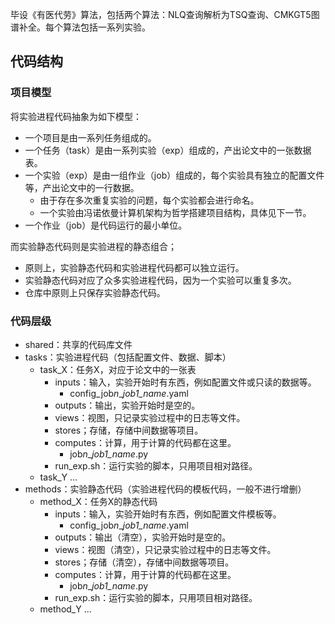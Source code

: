 毕设《有医代劳》算法，包括两个算法：NLQ查询解析为TSQ查询、CMKGT5图谱补全。每个算法包括一系列实验。

## 代码结构

### 项目模型

将实验进程代码抽象为如下模型：

- 一个项目是由一系列任务组成的。
- 一个任务（task）是由一系列实验（exp）组成的，产出论文中的一张数据表。
- 一个实验（exp）是由一组作业（job）组成的，每个实验具有独立的配置文件等，产出论文中的一行数据。
  - 由于存在多次重复实验的问题，每个实验都会进行命名。
  - 一个实验由冯诺依曼计算机架构为哲学搭建项目结构，具体见下一节。
- 一个作业（job）是代码运行的最小单位。


而实验静态代码则是实验进程的静态组合；

- 原则上，实验静态代码和实验进程代码都可以独立运行。
- 实验静态代码对应了众多实验进程代码，因为一个实验可以重复多次。
- 仓库中原则上只保存实验静态代码。

### 代码层级

- shared：共享的代码库文件
- tasks：实验进程代码（包括配置文件、数据、脚本）
  - task_X：任务X，对应于论文中的一张表
    - inputs：输入，实验开始时有东西，例如配置文件或只读的数据等。
      - config_job*n*_*job1_name*.yaml
    - outputs：输出，实验开始时是空的。
    - views：视图，只记录实验过程中的日志等文件。
    - stores；存储，存储中间数据等项目。
    - computes：计算，用于计算的代码都在这里。
      - job*n*_*job1_name*.py
    - run_exp.sh：运行实验的脚本，只用项目相对路径。
  - task_Y ...
- methods：实验静态代码（实验进程代码的模板代码，一般不进行增删）
  - method_X：任务X的静态代码
    - inputs：输入，实验开始时有东西，例如配置文件模板等。
      - config_job*n*_*job1_name*.yaml
    - outputs：输出（清空），实验开始时是空的。
    - views：视图（清空），只记录实验过程中的日志等文件。
    - stores；存储（清空），存储中间数据等项目。
    - computes：计算，用于计算的代码都在这里。
      - job*n*_*job1_name*.py
    - run_exp.sh：运行实验的脚本，只用项目相对路径。
  - method_Y ...
